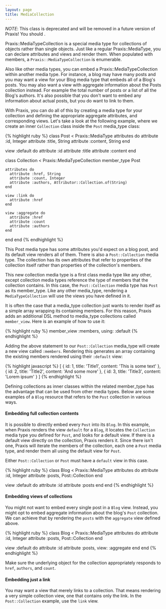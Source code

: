 ```yaml
---
layout: page
title: MediaCollection
---
```


*NOTE*: This class is deprecated and will be removed in a future version of Praxis!
You should <insert stuff about what to do instead>.

Praxis::MediaTypeCollection is a special media type for collections of objects
rather than single objects. Just like a regular Praxis::MediaType, you can
declare attributes and views and render them. When populated with members, a
```Praxis::MediaTypeCollection``` is enumerable.

Also like other media types, you can embed a Praxis::MediaTypeCollection within
another media type.  For instance, a blog may have many posts and you may want
a view for your Blog media type that embeds all of a Blog's posts. You may also
want a view with aggregate information about the Posts collection instead. For
example the total number of posts or a list of all the Blog's authors. It's
also possible that you don't want to embed any information about actual posts,
but you do want to link to them.

With Praxis, you can do all of this by creating a media type for your
collection and defining the appropriate aggregate attributes, and corresponding
views.  Let's take a look at the following example, where we create an inner
```Collection``` class inside the ```Post``` media_type class:

{% highlight ruby %}
class Post < Praxis::MediaType
  attributes do
    attribute :id, Integer
    attribute :title, String
    attribute :content, String
  end

  view :default do
    attribute :id
    attribute :title
    attribute :content
  end

  class Collection < Praxis::MediaTypeCollection
    member_type Post

    attributes do
      attribute :href, String
      attribute :count, Integer
      attribute :authors, Attributor::Collection.of(String)
    end

    view :link do
      attribute :href
    end

    view :aggregate do
      attribute :href
      attribute :count
      attribute :authors
    end
  end
end
{% endhighlight %}

This Post media type has some attributes you'd expect on a blog post, and its
default view renders all of them. There is also a ```Post::Collection``` media
type.  The collection has its own attributes that refer to properties of the
collection itself rather than properties of the collection's members.

This new collection media type is a first class media type like any other,
except collection media types reference the type of members that the collection
contains.  In this case, the ```Post::Collection``` media type has ```Post```
as its member_type.  Like any other media_type, rendering a
```MediaTypeCollection``` will use the views you have defined in it. 

It is often the case that a media_type collection just wants to render itself
as a simple array wrapping its containing members. For this reason, Praxis
adds an additional DSL method to media_type collections called `member_view`. 
Here is an example of how to use it:

{% highlight ruby %}
member_view :members, using: :default
{% endhighlight %}

Adding the above statement to our ```Post::Collection``` media_type 
will create a new view called `:members`. Rendering this generates an array 
containing the existing members rendered using their `:default` view:

{% highlight javascript %}
[
  { id: 1, title: 'Title1', content: 'This is some text' },
  { id: 2, title: 'Title2', content: 'And some more' },
  { id: 3, title: 'Title3', content: 'Lorem ipsum' }
]
{% endhighlight %}


Defining collections as inner classes within the related member_type has the
advantage that can be used from other media types. Below are some examples of a
`Blog` resource that refers to the `Post` collection in various ways.

#### Embedding full collection contents

It is possible to directly embed every `Post` into its `Blog`. In this example,
when Praxis renders the view `default` for a `Blog`, it locates the
`Collection` media type you defined for `Post`, and looks for a default view.
If there is a default view directly on the collection, Praxis renders it. Since
there isn't one, Praxis will iterate the members of the collection, each one a
`Post` media type, and render them all using the default view for `Post`.

Either `Post::Collection` or `Post` must have a `default` view in this case.

{% highlight ruby %}
class Blog < Praxis::MediaType
  attributes do
    attribute :id, Integer
    attribute :posts, Post::Collection
  end

  view :default do
    attribute :id
    attribute :posts
  end
end
{% endhighlight %}

#### Embedding views of collections

You might not want to embed every single post in a `Blog` view. Instead, you
might opt to embed aggregate information about the blog's `Post` collection.
We can achieve that by rendering the `posts` with the `aggregate` view defined
above.

{% highlight ruby %}
class Blog < Praxis::MediaType
  attributes do
    attribute :id, Integer
    attribute :posts, Post::Collection
  end

  view :default do
    attribute :id
    attribute :posts, view: :aggregate
  end
end
{% endhighlight %}

Make sure the underlying object for the collection appropriately responds to
`href`, `authors`, and `count`.

#### Embedding just a link

You may want a view that merely links to a collection. That means rendering a
very simple collection view, one that contains only the link. In the
`Post::Collection` example, use the `link` view.
